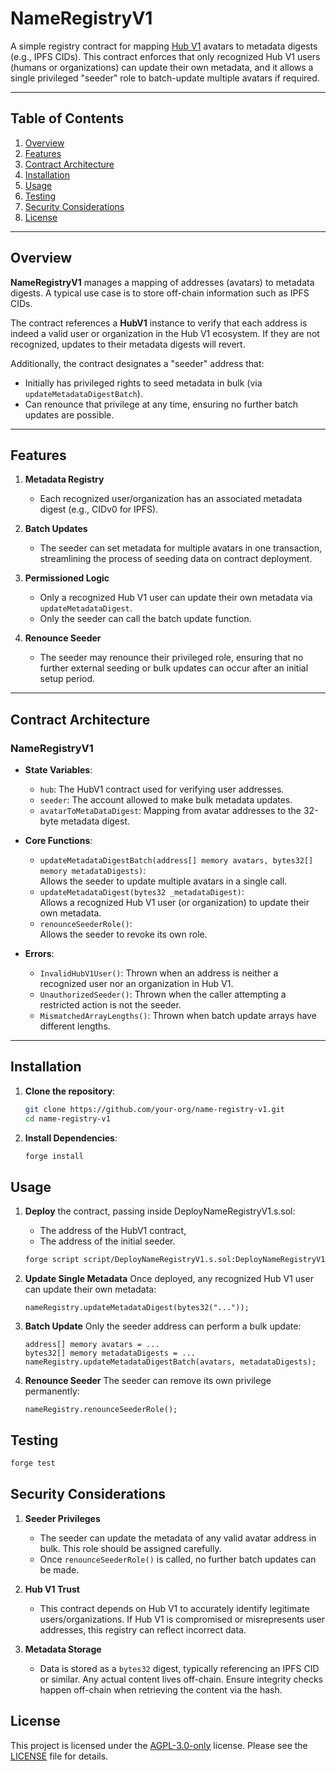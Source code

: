 # NameRegistryV1

A simple registry contract for mapping [Hub V1](https://github.com/CirclesUBI/circles-contracts) avatars to metadata digests (e.g., IPFS CIDs). This contract enforces that only recognized Hub V1 users (humans or organizations) can update their own metadata, and it allows a single privileged "seeder" role to batch-update multiple avatars if required.

---

## Table of Contents
1. [Overview](#overview)
2. [Features](#features)
3. [Contract Architecture](#contract-architecture)
4. [Installation](#installation)
5. [Usage](#usage)
6. [Testing](#testing)
7. [Security Considerations](#security-considerations)
8. [License](#license)

---

## Overview

**NameRegistryV1** manages a mapping of addresses (avatars) to metadata digests. A typical use case is to store off-chain information such as IPFS CIDs.

The contract references a **HubV1** instance to verify that each address is indeed a valid user or organization in the Hub V1 ecosystem. If they are not recognized, updates to their metadata digests will revert.

Additionally, the contract designates a "seeder" address that:
- Initially has privileged rights to seed metadata in bulk (via `updateMetadataDigestBatch`).
- Can renounce that privilege at any time, ensuring no further batch updates are possible.

---

## Features

1. **Metadata Registry**  
   - Each recognized user/organization has an associated metadata digest (e.g., CIDv0 for IPFS).

2. **Batch Updates**  
   - The seeder can set metadata for multiple avatars in one transaction, streamlining the process of seeding data on contract deployment.

3. **Permissioned Logic**  
   - Only a recognized Hub V1 user can update their own metadata via `updateMetadataDigest`.
   - Only the seeder can call the batch update function.

4. **Renounce Seeder**  
   - The seeder may renounce their privileged role, ensuring that no further external seeding or bulk updates can occur after an initial setup period.

---

## Contract Architecture

### NameRegistryV1

- **State Variables**:
  - `hub`: The HubV1 contract used for verifying user addresses.  
  - `seeder`: The account allowed to make bulk metadata updates.  
  - `avatarToMetaDataDigest`: Mapping from avatar addresses to the 32-byte metadata digest.

- **Core Functions**:
  - `updateMetadataDigestBatch(address[] memory avatars, bytes32[] memory metadataDigests)`:  
    Allows the seeder to update multiple avatars in a single call.
  - `updateMetadataDigest(bytes32 _metadataDigest)`:  
    Allows a recognized Hub V1 user (or organization) to update their own metadata.
  - `renounceSeederRole()`:  
    Allows the seeder to revoke its own role.

- **Errors**:
  - `InvalidHubV1User()`: Thrown when an address is neither a recognized user nor an organization in Hub V1.
  - `UnauthorizedSeeder()`: Thrown when the caller attempting a restricted action is not the seeder.
  - `MismatchedArrayLengths()`: Thrown when batch update arrays have different lengths.

---

## Installation

1. **Clone the repository**:
   ```bash
   git clone https://github.com/your-org/name-registry-v1.git
   cd name-registry-v1
   ```

2. **Install Dependencies**:
   ```bash
   forge install
   ```

## Usage

1. **Deploy** the contract, passing inside DeployNameRegistryV1.s.sol:
   - The address of the HubV1 contract,
   - The address of the initial seeder.   
   
   ```bash
   forge script script/DeployNameRegistryV1.s.sol:DeployNameRegistryV1 --rpc-url gnosis
   ```
2. **Update Single Metadata**
    Once deployed, any recognized Hub V1 user can update their own metadata:
    ```solidity
    nameRegistry.updateMetadataDigest(bytes32("..."));
    ```
3. **Batch Update**
    Only the seeder address can perform a bulk update:
    ```solidity
    address[] memory avatars = ...
    bytes32[] memory metadataDigests = ...
    nameRegistry.updateMetadataDigestBatch(avatars, metadataDigests);
    ```
4. **Renounce Seeder**
    The seeder can remove its own privilege permanently:
    ```solidity
    nameRegistry.renounceSeederRole();
    ```

## Testing

```bash
forge test
```

## Security Considerations

1. **Seeder Privileges**  
   - The seeder can update the metadata of any valid avatar address in bulk. This role should be assigned carefully.
   - Once `renounceSeederRole()` is called, no further batch updates can be made.

2. **Hub V1 Trust**  
   - This contract depends on Hub V1 to accurately identify legitimate users/organizations. If Hub V1 is compromised or misrepresents user addresses, this registry can reflect incorrect data.

3. **Metadata Storage**  
   - Data is stored as a `bytes32` digest, typically referencing an IPFS CID or similar. Any actual content lives off-chain. Ensure integrity checks happen off-chain when retrieving the content via the hash.

## License

This project is licensed under the [AGPL-3.0-only](./LICENSE) license. Please see the [LICENSE](./LICENSE) file for details.
